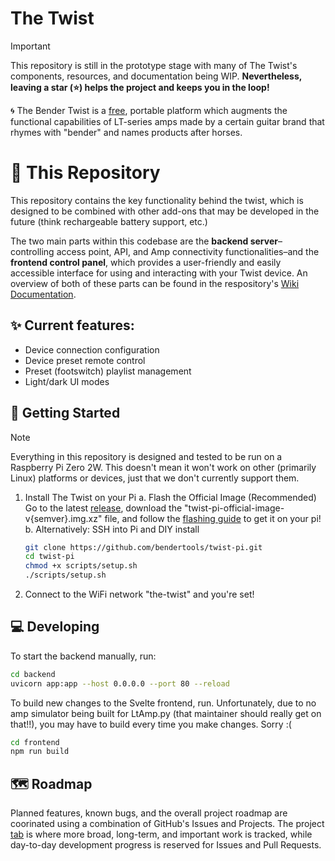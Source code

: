 # The Twist

> [!IMPORTANT]
> This repository is still in the prototype stage with many of The Twist's components, resources, and documentation being WIP. **Nevertheless, leaving a star (⭐) helps the project and keeps you in the loop!**

🌀 The Bender Twist is a [free](https://en.wikipedia.org/wiki/Free_software), portable platform which augments the functional capabilities of LT-series amps made by a certain guitar brand that rhymes with "bender" and names products after horses.

# 📌 This Repository

This repository contains the key functionality behind the twist, which is designed to be combined with other add-ons that may be developed in the future (think rechargeable battery support, etc.)

The two main parts within this codebase are the **backend server**–controlling access point, API, and Amp connectivity functionalities–and the **frontend control panel**, which provides a user-friendly and easily accessible interface for using and interacting with your Twist device. An overview of both of these parts can be found in the respository's [Wiki Documentation](/wiki).

## ✨ Current features:

- Device connection configuration
- Device preset remote control
- Preset (footswitch) playlist management
- Light/dark UI modes

## 🚀 Getting Started

> [!NOTE]
> Everything in this repository is designed and tested to be run on a Raspberry Pi Zero 2W. This doesn't mean it won't work on other (primarily Linux) platforms or devices, just that we don't currently support them.

1. Install The Twist on your Pi
   a. Flash the Official Image (Recommended)
   Go to the latest [release](/releases), download the "twist-pi-official-image-v{semver}.img.xz" file, and follow the [flashing guide](/FLASHING.md) to get it on your pi!
   b. Alternatively: SSH into Pi and DIY install
   ```bash
   git clone https://github.com/bendertools/twist-pi.git
   cd twist-pi
   chmod +x scripts/setup.sh
   ./scripts/setup.sh
   ```
2. Connect to the WiFi network "the-twist" and you're set!

## 💻 Developing

To start the backend manually, run:

```bash
cd backend
uvicorn app:app --host 0.0.0.0 --port 80 --reload
```

To build new changes to the Svelte frontend, run. Unfortunately, due to no amp simulator being built for LtAmp.py (that maintainer should really get on that!!), you may have to build every time you make changes. Sorry :(

```bash
cd frontend
npm run build
```

## 🗺️ Roadmap

Planned features, known bugs, and the overall project roadmap are coorinated using a combination of GitHub's Issues and Projects. The project [tab](https://github.com/bendertools/projects) is where more broad, long-term, and important work is tracked, while day-to-day development progress is reserved for Issues and Pull Requests.
